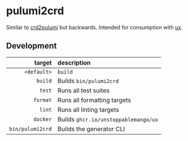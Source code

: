# pulumi2crd

Similar to [crd2pulumi](https://github.com/pulumi/crd2pulumi) but backwards.
Intended for consumption with [ux](https://github.com/UnstoppableMango/ux).

## Development

|           target | description                          |
| ---------------: | :----------------------------------- |
|      `<default>` | `build`                              |
|          `build` | Builds `bin/pulumi2crd`              |
|           `test` | Runs all test suites                 |
|         `format` | Runs all formatting targets          |
|           `lint` | Runs all linting targets             |
|         `docker` | Builds `ghcr.io/unstoppablemango/ux` |
| `bin/pulumi2crd` | Builds the generator CLI             |
